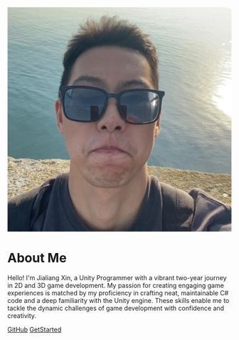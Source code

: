 <!-- _coverpage.md -->

![logo](/me.png ':size=10%')

# About Me

<div style="max-width: 600px; margin: auto;">
  Hello! I'm Jialiang Xin, a Unity Programmer with a vibrant two-year journey in 2D and 3D game development. My passion for creating engaging game experiences is matched by my proficiency in crafting neat, maintainable C# code and a deep familiarity with the Unity engine. These skills enable me to tackle the dynamic challenges of game development with confidence and creativity.
</div>

[GitHub](https://github.com/x739809514)
[GetStarted](#about-me)
